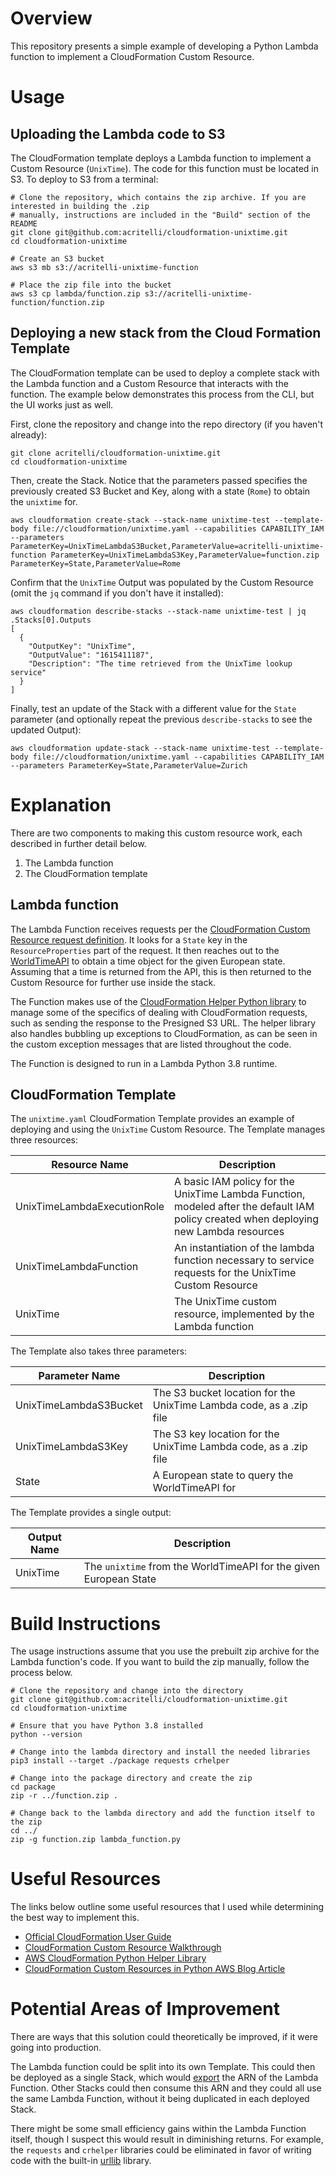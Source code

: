 # Overview

This repository presents a simple example of developing a Python Lambda function to implement a CloudFormation Custom Resource.

# Usage

## Uploading the Lambda code to S3

The CloudFormation template deploys a Lambda function to implement a Custom Resource (`UnixTime`). The code for this function must be located in S3. To deploy to S3 from a terminal:

```
# Clone the repository, which contains the zip archive. If you are interested in building the .zip
# manually, instructions are included in the "Build" section of the README
git clone git@github.com:acritelli/cloudformation-unixtime.git
cd cloudformation-unixtime

# Create an S3 bucket
aws s3 mb s3://acritelli-unixtime-function

# Place the zip file into the bucket
aws s3 cp lambda/function.zip s3://acritelli-unixtime-function/function.zip
```

## Deploying a new stack from the Cloud Formation Template

The CloudFormation template can be used to deploy a complete stack with the Lambda function and a Custom Resource that interacts with the function. The example below demonstrates this process from the CLI, but the UI works just as well.

First, clone the repository and change into the repo directory (if you haven't already):

```
git clone acritelli/cloudformation-unixtime.git
cd cloudformation-unixtime
```

Then, create the Stack. Notice that the parameters passed specifies the previously created  S3 Bucket and Key, along with a state (`Rome`) to obtain the `unixtime` for.

```
aws cloudformation create-stack --stack-name unixtime-test --template-body file://cloudformation/unixtime.yaml --capabilities CAPABILITY_IAM --parameters ParameterKey=UnixTimeLambdaS3Bucket,ParameterValue=acritelli-unixtime-function ParameterKey=UnixTimeLambdaS3Key,ParameterValue=function.zip ParameterKey=State,ParameterValue=Rome
```

Confirm that the `UnixTime` Output was populated by the Custom Resource (omit the `jq` command if you don't have it installed):

```
aws cloudformation describe-stacks --stack-name unixtime-test | jq .Stacks[0].Outputs
[
  {
    "OutputKey": "UnixTime",
    "OutputValue": "1615411187",
    "Description": "The time retrieved from the UnixTime lookup service"
  }
]
```

Finally, test an update of the Stack with a different value for the `State` parameter (and optionally repeat the previous `describe-stacks` to see the updated Output):

```
aws cloudformation update-stack --stack-name unixtime-test --template-body file://cloudformation/unixtime.yaml --capabilities CAPABILITY_IAM --parameters ParameterKey=State,ParameterValue=Zurich
```

# Explanation

There are two components to making this custom resource work, each described in further detail below.

1. The Lambda function
2. The CloudFormation template

## Lambda function

The Lambda Function receives requests per the [CloudFormation Custom Resource request definition](https://docs.aws.amazon.com/AWSCloudFormation/latest/UserGuide/crpg-ref-requests.html). It looks for a `State` key in the `ResourceProperties` part of the request. It then reaches out to the [WorldTimeAPI](https://worldtimeapi.org/) to obtain a time object for the given European state. Assuming that a time is returned from the API, this is then returned to the Custom Resource for further use inside the stack.

The Function makes use of the [CloudFormation Helper Python library](https://github.com/aws-cloudformation/custom-resource-helper) to manage some of the specifics of dealing with CloudFormation requests, such as sending the response to the Presigned S3 URL. The helper library also handles bubbling up exceptions to CloudFormation, as can be seen in the custom exception messages that are listed throughout the code.

The Function is designed to run in a Lambda Python 3.8 runtime.

## CloudFormation Template

The `unixtime.yaml` CloudFormation Template provides an example of deploying and using the `UnixTime` Custom Resource. The Template manages three resources:

|        Resource Name        |                                                              Description                                                              |
| --------------------------- | ------------------------------------------------------------------------------------------------------------------------------------- |
| UnixTimeLambdaExecutionRole | A basic IAM policy for the UnixTime Lambda Function, modeled after the default IAM policy created when deploying new Lambda resources |
| UnixTimeLambdaFunction      | An instantiation of the lambda function necessary to service requests for the UnixTime Custom Resource                                |
| UnixTime                    | The UnixTime custom resource, implemented by the Lambda function                                                                      |

The Template also takes three parameters:

|     Parameter Name     |                             Description                             |
| ---------------------- | ------------------------------------------------------------------- |
| UnixTimeLambdaS3Bucket | The S3 bucket location for the UnixTime Lambda code, as a .zip file |
| UnixTimeLambdaS3Key    | The S3 key location for the UnixTime Lambda code, as a .zip file    |
| State                  | A European state to query the WorldTimeAPI for                      |

The Template provides a single output:

| Output Name |                            Description                            |
| ----------- | ----------------------------------------------------------------- |
| UnixTime    | The `unixtime` from the WorldTimeAPI for the given European State |


# Build Instructions

The usage instructions assume that you use the prebuilt zip archive for the Lambda function's code. If you want to build the zip manually, follow the process below.

```
# Clone the repository and change into the directory
git clone git@github.com:acritelli/cloudformation-unixtime.git
cd cloudformation-unixtime

# Ensure that you have Python 3.8 installed
python --version

# Change into the lambda directory and install the needed libraries
pip3 install --target ./package requests crhelper

# Change into the package directory and create the zip
cd package
zip -r ../function.zip .

# Change back to the lambda directory and add the function itself to the zip
cd ../
zip -g function.zip lambda_function.py
```

# Useful Resources

The links below outline some useful resources that I used while determining the best way to implement this.

* [Official CloudFormation User Guide](https://docs.aws.amazon.com/AWSCloudFormation/latest/UserGuide/Welcome.html)
* [CloudFormation Custom Resource Walkthrough](https://docs.aws.amazon.com/AWSCloudFormation/latest/UserGuide/walkthrough-custom-resources-lambda-lookup-amiids.html)
* [AWS CloudFormation Python Helper Library](https://github.com/aws-cloudformation/custom-resource-helper)
* [CloudFormation Custom Resources in Python AWS Blog Article](https://aws.amazon.com/blogs/infrastructure-and-automation/aws-cloudformation-custom-resource-creation-with-python-aws-lambda-and-crhelper/)


# Potential Areas of Improvement

There are ways that this solution could theoretically be improved, if it were going into production.

The Lambda function could be split into its own Template. This could then be deployed as a single Stack, which would [export](https://docs.aws.amazon.com/AWSCloudFormation/latest/UserGuide/using-cfn-stack-exports.html) the ARN of the Lambda Function. Other Stacks could then consume this ARN and they could all use the same Lambda Function, without it being duplicated in each deployed Stack.

There might be some small efficiency gains within the Lambda Function itself, though I suspect this would result in diminishing returns. For example, the `requests` and `crhelper` libraries could be eliminated in favor of writing code with the built-in [urllib](https://docs.python.org/3/library/urllib.request.html#module-urllib.request) library.
